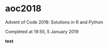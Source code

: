 # aoc2018
Advent of Code 2018:
Solutions in R and Python

Completed at 19:55, 5 January 2019

<b> test </b>
